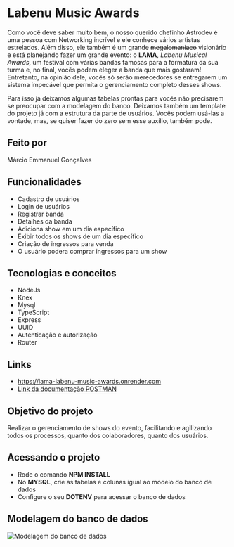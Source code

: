 # Labenu Music Awards
Como você deve saber muito bem, o nosso querido chefinho Astrodev é uma pessoa com Networking incrível e ele conhece vários artistas estrelados. Além disso, ele também é um grande ~~megalomaníaco~~ visionário e está planejando fazer um grande evento: o **LAMA**, *Labenu Musical Awards*, um festival  com várias bandas famosas para a formatura da sua turma e, no final, vocês podem eleger a banda que mais gostaram! Entretanto, na opinião dele, vocês só serão merecedores se entregarem um sistema impecável que permita o gerenciamento completo desses shows.

Para isso já deixamos algumas tabelas prontas para vocês não precisarem se preocupar com a modelagem do banco. Deixamos também um template do projeto já com a estrutura da parte de usuários. Vocês podem usá-las a vontade, mas, se quiser fazer do zero sem esse auxílio, também pode.


## Feito por

Márcio Emmanuel Gonçalves

## Funcionalidades
  
* Cadastro de usuários
* Login de usuários
* Registrar banda
* Detalhes da banda
* Adiciona show em um dia específico
* Exibir todos os shows de um dia específico
* Criação de ingressos para venda
* O usuário podera comprar ingressos para um show

## Tecnologias e conceitos

   * NodeJs
   * Knex
   * Mysql
   * TypeScript
   * Express
   * UUID
   * Autenticação e autorização
   * Router

## Links

* https://lama-labenu-music-awards.onrender.com
* [Link da documentação POSTMAN](https://documenter.getpostman.com/view/22376313/2s93Jxs2Mk)
 
## Objetivo do projeto

Realizar o gerenciamento de shows do evento, facilitando e agilizando todos os processos, quanto dos colaboradores, quanto dos usuários.

## Acessando o projeto

* Rode o comando **NPM INSTALL**
* No **MYSQL**, crie as tabelas e colunas igual ao modelo do banco de dados
* Configure o seu **DOTENV** para acessar o banco de dados

## Modelagem do banco de dados

![Modelagem do banco de dados](https://i.ibb.co/kSJwCVy/Captura-de-Tela-2023-03-16-a-s-12-52-15.png)


